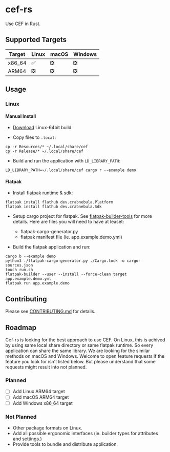 # cef-rs

Use CEF in Rust.

## Supported Targets

| Target | Linux | macOS | Windows |
| ------ | ----- | ----- | ------- |
| x86_64 | ✅    | ❎     | ❎      |
| ARM64  | ❎    | ❎     | ❎      |

## Usage

### Linux

#### Manual Install

- [Download](https://cef-builds.spotifycdn.com/index.html#linux64) Linux-64bit build.

- Copy files to `.local`:

```
cp -r Resources/* ~/.local/share/cef
cp -r Release/* ~/.local/share/cef
```

- Build and run the application with `LD_LIBRARY_PATH`:

```
LD_LIBRARY_PATH=~/.local/share/cef cargo r --example demo
```

#### Flatpak

- Install flatpak runtime & sdk:

```
flatpak install flathub dev.crabnebula.Platform
flatpak install flathub dev.crabnebula.Sdk
```

- Setup cargo project for flatpak. See [flatpak-builder-tools](https://github.com/flatpak/flatpak-builder-tools/blob/master/cargo/README.md) for more details. Here are files you will need to have at leaset:
  - flatpak-cargo-generator.py
  - flatpak manifest file (ie. app.example.demo.yml)

- Build the flatpak application and run:

```
cargo b --example demo
python3 ./flatpak-cargo-generator.py ./Cargo.lock -o cargo-sources.json
touch run.sh
flatpak-builder --user --install --force-clean target app.example.demo.yml
flatpak run app.example.demo
```

## Contributing

Please see [CONTRIBUTING.md](CONTRIBUTING.md) for details.

## Roadmap

Cef-rs is looking for the best approach to use CEF. On Linux, this is achived by using same local share directory or same flatpak runtime. So every application can share the same library. We are looking for the similar methods on macOS and Windows. Welcome to open feature requests if the feature you look for isn't listed below. But please understand that some requests might result into not planned.

### Planned

- [ ] Add Linux ARM64 target
- [ ] Add macOS ARM64 target
- [ ] Add Windows x86_64 target

### Not Planned

- Other package formats on Linux.
- Add all possible ergonomic interfaces (ie. builder types for attributes and settings.)
- Provide tools to bundle and distribute application.

